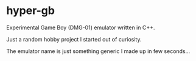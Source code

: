 hyper-gb
========

Experimental Game Boy (DMG-01) emulator written in C++.

Just a random hobby project I started out of curiosity.

The emulator name is just something generic I made up in few seconds...
